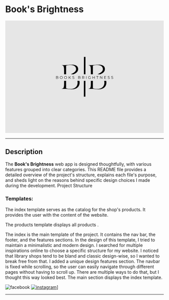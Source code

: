 # Book's Brightness
<p align="center">
  <img src="/Library%20Corner.png" alt="alt text">
</p>

---
## Description
The **Book's Brightness** web app is designed thoughtfully, with various features grouped into clear categories. This README file provides a detailed overview of the project's structure, explains each file's purpose, and sheds light on the reasons behind specific design choices I made during the development.
Project Structure
### Templates:

The index template serves as the catalog for the shop's products. It provides the user with the content of the website. 

The products template displays all products . 

The index is the main template of the project. It contains the nav bar, the footer, and the features sections. In the design of this template, I tried to maintain a minimalistic and modern design. I searched for multiple inspirations online to choose a specific structure for my website. I noticed that library shops tend to be bland and classic design-wise, so I wanted to break free from that.
 I added a unique design features section. The navbar is fixed while scrolling, so the user can easily navigate through different pages without having to scroll up. There are multiple ways to do that, but I thought this way looked best. 
 The main section displays the index template. 

![facebook](https://img.shields.io/badge/facebook-000000?style=for-the-badge&logo=facebook&logoColor=white)
[![instagram](https://img.shields.io/badge/instagram-google?style=for-the-badge&logo=instagram&logoColor=white)](https://www.instagram.com/maktba_mhamdia/)]

---
